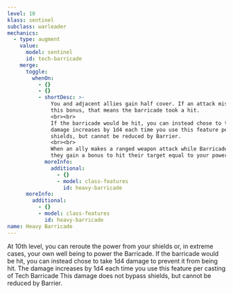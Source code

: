 ```yaml
---
level: 10
klass: sentinel
subclass: warleader
mechanics:
  - type: augment
    value:
      model: sentinel
      id: tech-barricade
    merge:
      toggle:
        whenOn:
          - {}
          - {}
          - shortDesc: >-
              You and adjacent allies gain half cover. If an attack misses a target behind the Barricade because of
              this bonus, that means the barricade took a hit.
              <br><br>
              If the barricade would be hit, you can instead chose to take 1d4 damage to prevent it from being hit. The
              damage increases by 1d4 each time you use this feature per casting of Tech Barricade This damage does not bypass
              shields, but cannot be reduced by Barrier.
              <br><br>
              When an ally makes a ranged weapon attack while Barricade is active and they are receiving the cover bonus,
              they gain a bonus to hit their target equal to your powercasting modifier.
            moreInfo:
              additional:
                - {}
                - model: class-features
                  id: heavy-barricade
      moreInfo:
        additional:
          - {}
          - model: class-features
            id: heavy-barricade
name: Heavy Barricade
---
```

At 10th level, you can reroute the power from your shields or, in extreme cases, your own well being to power the
Barricade. If the barricade would be hit, you can instead chose to take 1d4 damage to prevent it from being hit. The
damage increases by 1d4 each time you use this feature per casting of Tech Barricade This damage does not bypass
shields, but cannot be reduced by Barrier.
